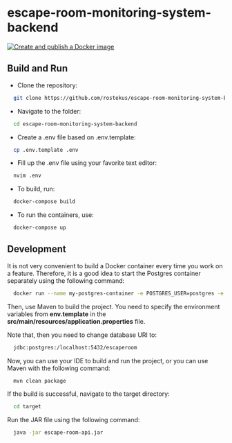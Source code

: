 # escape-room-monitoring-system-backend
[![Create and publish a Docker image](https://github.com/rostekus/escape-room-monitoring-system-backend/actions/workflows/ci.yaml/badge.svg)](https://github.com/rostekus/escape-room-monitoring-system-backend/actions/workflows/ci.yaml)
## Build and Run 
- Clone the repository:
```bash
  git clone https://github.com/rostekus/escape-room-monitoring-system-backend
```

- Navigate to the folder:
```bash
  cd escape-room-monitoring-system-backend
```
- Create a .env file based on .env.template:
```bash
  cp .env.template .env
```
- Fill up the .env file using your favorite text editor:
```bash
  nvim .env
```
- To build, run:
```bash
  docker-compose build 
```
- To run the containers, use:
```bash
  docker-compose up 
```

## Development

It is not very convenient to build a Docker container every time you work on a feature. Therefore, it is a good idea to start the Postgres container separately using the following command:
```bash
  docker run --name my-postgres-container -e POSTGRES_USER=postgres -e POSTGRES_PASSWORD=<YOUR_PASSWORD> -e POSTGRES_DB=escaperoom -p 5432:5432 -d postgres
```
Then, use Maven to build the project. You need to specify the environment variables from **env.template** in the **src/main/resources/application.properties** file.

Note that, then you need to change database URI to:
```bash
  jdbc:postgres:/localhost:5432/escaperoom
```
Now, you can use your IDE to build and run the project, or you can use Maven with the following command:
```bash
  mvn clean package
```
If the build is successful, navigate to the target directory:
```bash
  cd target
```
Run the JAR file using the following command:
```bash
  java -jar escape-room-api.jar 
```
